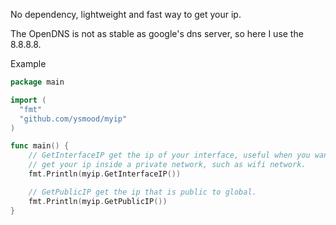 No dependency, lightweight and fast way to get your ip.

The OpenDNS is not as stable as google's dns server, so here I use the 8.8.8.8.

Example

```go
package main

import (
  "fmt"
  "github.com/ysmood/myip"
)

func main() {
    // GetInterfaceIP get the ip of your interface, useful when you want to
    // get your ip inside a private network, such as wifi network.
    fmt.Println(myip.GetInterfaceIP())

    // GetPublicIP get the ip that is public to global.
    fmt.Println(myip.GetPublicIP())
}
```